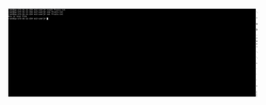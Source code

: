 ![3 1](https://github.com/422divya/Devops-tasks/blob/e6efaa7fe31468997f7edd8785272556fd6215b9/view-text.png)
